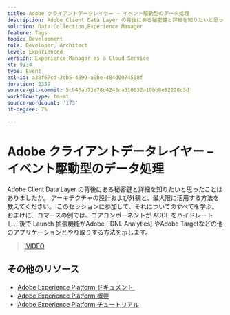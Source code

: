 ```yaml
---
title: Adobe クライアントデータレイヤー – イベント駆動型のデータ処理
description: Adobe Client Data Layer の背後にある秘密鍵と詳細を知りたいと思ったことはありましたか。 アーキテクチャの設計および外観と、最大限に活用する方法を教えてください。 このセッションに参加して、それについてのすべてを学ぶ。 おまけに、コマースの例では、コアコンポーネントが ACDL をハイドレートし、後で Launch 拡張機能がAdobeやAdobe Targetなどの他のアプリケーションとやり取りする方法を示  [!DNL Analytics]  ます。
solution: Data Collection,Experience Manager
feature: Tags
topic: Development
role: Developer, Architect
level: Experienced
version: Experience Manager as a Cloud Service
kt: 9134
type: Event
exl-id: a38f67cd-3eb5-4590-a9be-484d0074508f
duration: 2359
source-git-commit: 5c946ab73e78d4243ca310032a10bb8e82228c3d
workflow-type: tm+mt
source-wordcount: '173'
ht-degree: 7%

---
```


# Adobe クライアントデータレイヤー – イベント駆動型のデータ処理

Adobe Client Data Layer の背後にある秘密鍵と詳細を知りたいと思ったことはありましたか。 アーキテクチャの設計および外観と、最大限に活用する方法を教えてください。 このセッションに参加して、それについてのすべてを学ぶ。 おまけに、コマースの例では、コアコンポーネントが ACDL をハイドレートし、後で Launch 拡張機能がAdobe [!DNL Analytics] やAdobe Targetなどの他のアプリケーションとやり取りする方法を示します。

>[!VIDEO](https://video.tv.adobe.com/v/337585/?quality=12&learn=on&hidetitle=true)

## その他のリソース

- [Adobe Experience Platform ドキュメント &#x200B;](https://experienceleague.adobe.com/docs/experience-platform.html?lang=ja)
- [Adobe Experience Platform 概要](https://experienceleague.adobe.com/docs/experience-platform/landing/home.html?lang=ja)
- [Adobe Experience Platform チュートリアル](https://experienceleague.adobe.com/docs/platform-learn/tutorials/overview.html?lang=ja)
